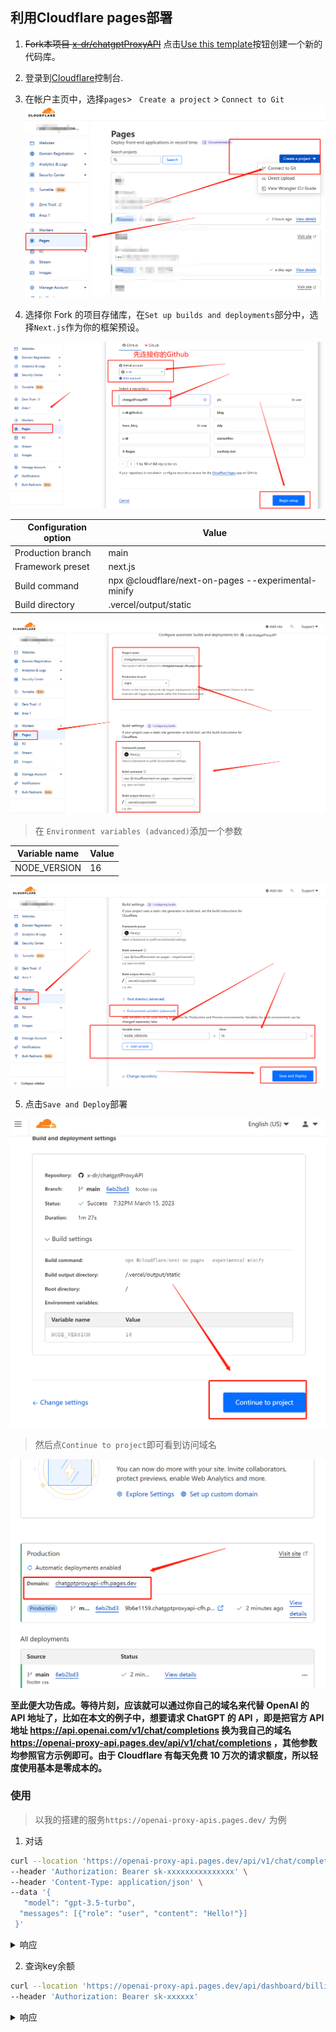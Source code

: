 ## 利用Cloudflare pages部署

1. ~~Fork本项目 [x-dr/chatgptProxyAPI](https://github.com/x-dr/chatgptProxyAPI/fork)~~ 点击[Use this template](https://github.com/x-dr/chatgptProxyAPI/generate)按钮创建一个新的代码库。
2. 登录到[Cloudflare](https://dash.cloudflare.com/)控制台.
3. 在帐户主页中，选择`pages`> ` Create a project` > `Connect to Git`
![Cloudflare_pages1.png](./img/Cloudflare_pages1.png)

4. 选择你 Fork 的项目存储库，在`Set up builds and deployments`部分中，选择`Next.js`作为你的框架预设。

![Cloudflare_pages2.png](./img/Cloudflare_pages2.png)

|  Configuration option	   | Value  |
|  ----  | ----  |
| Production branch  | main |
| Framework preset  | next.js |
| Build command	  | npx @cloudflare/next-on-pages --experimental-minify|
| Build directory  | .vercel/output/static|

![Cloudflare_pages3.png](./img/Cloudflare_pages3.png)

> 在 `Environment variables (advanced)`添加一个参数

|  Variable name	   | Value  |
|  ----  | ----  |
| NODE_VERSION   | 16 |


![Cloudflare_pages4.png](./img/Cloudflare_pages4.png)


5. 点击`Save and Deploy`部署

![Cloudflare_pages5.png](./img/Cloudflare_pages5.png)

> 然后点`Continue to project`即可看到访问域名

![Cloudflare_pages6.png](./img/Cloudflare_pages6.png)

**至此便大功告成。等待片刻，应该就可以通过你自己的域名来代替 OpenAI 的 API 地址了，比如在本文的例子中，想要请求 ChatGPT 的 API ，即是把官方 API 地址 https://api.openai.com/v1/chat/completions 换为我自己的域名 https://openai-proxy-api.pages.dev/api/v1/chat/completions ，其他参数均参照官方示例即可。由于 Cloudflare 有每天免费 10 万次的请求额度，所以轻度使用基本是零成本的。**

### 使用 

> 以我的搭建的服务`https://openai-proxy-apis.pages.dev/` 为例

1. 对话

```bash
curl --location 'https://openai-proxy-api.pages.dev/api/v1/chat/completions' \
--header 'Authorization: Bearer sk-xxxxxxxxxxxxxxx' \
--header 'Content-Type: application/json' \
--data '{
   "model": "gpt-3.5-turbo",
  "messages": [{"role": "user", "content": "Hello!"}]
 }'

```

<details>

<summary>响应</summary>

```json
{
    "id": "chatcmpl-6rMlZybwjMQIhFAEaiCmWvMP1BXld",
    "object": "chat.completion",
    "created": 1678176917,
    "model": "gpt-3.5-turbo-0301",
    "usage": {
        "prompt_tokens": 9,
        "completion_tokens": 11,
        "total_tokens": 20
    },
    "choices": [
        {
            "message": {
                "role": "assistant",
                "content": "\n\nHello! How can I assist you today?"
            },
            "finish_reason": "stop",
            "index": 0
        }
    ]
}

```

</details>

2. 查询key余额

```bash
curl --location 'https://openai-proxy-api.pages.dev/api/dashboard/billing/credit_grants' \
--header 'Authorization: Bearer sk-xxxxxx'

```

<details>

<summary>响应</summary>

```json
{
    "object": "credit_summary",
    "total_granted": 18.0,
    "total_used": 9.543368000000001,
    "total_available": 8.456631999999999,
    "grants": {
        "object": "list",
        "data": [
            {
                "object": "credit_grant",
                "id": "xxxxxxx-xxxx-xxxx-xxxx-xxxxxxxxxx",
                "grant_amount": 18.0,
                "used_amount": 18,
                "effective_at": 1666666200.0,
                "expires_at": 1666666600.0
            }
        ]
    }
}
```

</details>

